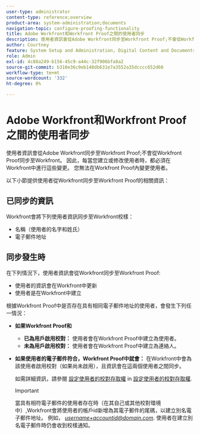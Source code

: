```yaml
---
user-type: administrator
content-type: reference;overview
product-area: system-administration;documents
navigation-topic: configure-proofing-functionality
title: Adobe Workfront和Workfront Proof之間的使用者同步
description: 使用者資訊會從Adobe Workfront同步至Workfront Proof;不會從Workfront Proof同步至Workfront。 因此，每當您建立或修改使用者時，都必須在Workfront中進行這些變更。 您無法在Workfront Proof內變更使用者。
author: Courtney
feature: System Setup and Administration, Digital Content and Documents
role: Admin
exl-id: 4c88a249-b156-45c9-a44c-32f906bfa8a2
source-git-commit: b310e36c9eb148db631e7a3552a35dcccc652d60
workflow-type: tm+mt
source-wordcount: '332'
ht-degree: 0%

---
```


# Adobe Workfront和Workfront Proof之間的使用者同步

使用者資訊會從Adobe Workfront同步至Workfront Proof;不會從Workfront Proof同步至Workfront。 因此，每當您建立或修改使用者時，都必須在Workfront中進行這些變更。 您無法在Workfront Proof內變更使用者。

以下小節提供使用者從Workfront同步至Workfront Proof的相關資訊：

## 已同步的資訊

Workfront會將下列使用者資訊同步至Workfront校樣：

* 名稱（使用者的名字和姓氏）
* 電子郵件地址

## 同步發生時

在下列情況下，使用者資訊會從Workfront同步至Workfront Proof:

* 使用者的資訊會在Workfront中更新
* 使用者是在Workfront中建立

根據Workfront Proof中是否存在具有相同電子郵件地址的使用者，會發生下列任一情況：

* **如果Workfront Proof和**

   * **已為用戶啟用校對：** 使用者會在Workfront Proof中建立為使用者。
   * **未為用戶啟用校對：** 使用者會在Workfront Proof中建立為連絡人。

* **如果使用者的電子郵件符合，Workfront Proof中就會：** 在Workfront中會為該使用者啟用校對（如果尚未啟用），且資訊會在這兩個使用者之間同步。

   如需詳細資訊，請參閱 [設定使用者的校對存取權](../../../administration-and-setup/manage-workfront/configure-proofing/configure-a-users-proofing-access.md) in [設定使用者的校對存取權](../../../administration-and-setup/manage-workfront/configure-proofing/configure-a-users-proofing-access.md).

   >[!IMPORTANT]
   >
   >當具有相符電子郵件的使用者存在時（在其自己或其他校對環境中）,Workfront會將使用者的帳戶id新增為其電子郵件的尾碼，以建立別名電子郵件地址。 例如， *username+accountid@domain.com*. 使用者在建立別名電子郵件時仍會收到校樣通知。
